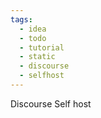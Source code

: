 ```yaml
---
tags:
  - idea
  - todo
  - tutorial
  - static
  - discourse
  - selfhost
---
```

 Discourse
Self host

